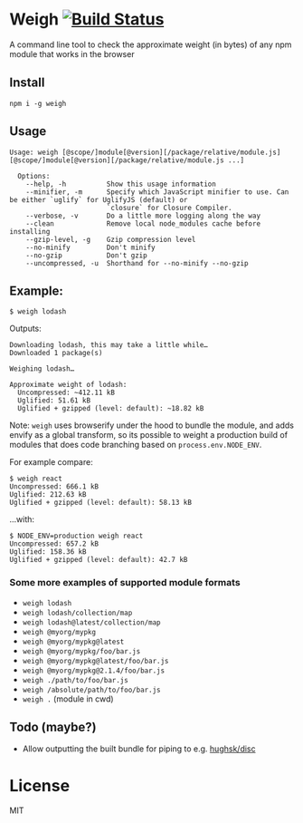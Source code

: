 # Weigh [![Build Status](https://travis-ci.org/bjoerge/weigh.svg)](https://travis-ci.org/bjoerge/weigh)

A command line tool to check the approximate weight (in bytes) of any npm module that works in the browser

## Install

```
npm i -g weigh
```

## Usage

```
Usage: weigh [@scope/]module[@version][/package/relative/module.js] [@scope/]module[@version][/package/relative/module.js ...]

  Options:
    --help, -h          Show this usage information
    --minifier, -m      Specify which JavaScript minifier to use. Can be either `uglify` for UglifyJS (default) or
                        `closure` for Closure Compiler.
    --verbose, -v       Do a little more logging along the way
    --clean             Remove local node_modules cache before installing
    --gzip-level, -g    Gzip compression level
    --no-minify         Don't minify
    --no-gzip           Don't gzip
    --uncompressed, -u  Shorthand for --no-minify --no-gzip
```

## Example:
```
$ weigh lodash
```
Outputs:
```
Downloading lodash, this may take a little while…
Downloaded 1 package(s)

Weighing lodash…

Approximate weight of lodash:
  Uncompressed: ~412.11 kB
  Uglified: 51.61 kB
  Uglified + gzipped (level: default): ~18.82 kB
```

Note: `weigh` uses browserify under the hood to bundle the module, and adds envify as a global
transform, so its possible to weight a production build of modules that does code branching based on
`process.env.NODE_ENV`.

For example compare:

```
$ weigh react
Uncompressed: 666.1 kB
Uglified: 212.63 kB
Uglified + gzipped (level: default): 58.13 kB
```

...with:

```
$ NODE_ENV=production weigh react
Uncompressed: 657.2 kB
Uglified: 158.36 kB
Uglified + gzipped (level: default): 42.7 kB
```

### Some more examples of supported module formats

- `weigh lodash`
- `weigh lodash/collection/map`
- `weigh lodash@latest/collection/map`
- `weigh @myorg/mypkg`
- `weigh @myorg/mypkg@latest`
- `weigh @myorg/mypkg/foo/bar.js`
- `weigh @myorg/mypkg@latest/foo/bar.js`
- `weigh @myorg/mypkg@2.1.4/foo/bar.js`
- `weigh ./path/to/foo/bar.js`
- `weigh /absolute/path/to/foo/bar.js`
- `weigh .` (module in cwd)

## Todo (maybe?)
- Allow outputting the built bundle for piping to e.g. [hughsk/disc](discify)

# License

MIT
